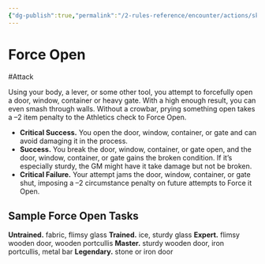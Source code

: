 ```yaml
---
{"dg-publish":true,"permalink":"/2-rules-reference/encounter/actions/skill-actions/force-open/","noteIcon":""}
---
```


# Force Open
#Attack 

Using your body, a lever, or some other tool, you attempt to forcefully open a door, window, container or heavy gate. With a high enough result, you can even smash through walls. Without a crowbar, prying something open takes a –2 item penalty to the Athletics check to Force Open.

- **Critical Success.** You open the door, window, container, or gate and can avoid damaging it in the process.
- **Success.** You break the door, window, container, or gate open, and the door, window, container, or gate gains the broken condition. If it’s especially sturdy, the GM might have it take damage but not be broken.
- **Critical Failure.** Your attempt jams the door, window, container, or gate shut, imposing a –2 circumstance penalty on future attempts to Force it Open.

## Sample Force Open Tasks
**Untrained.** fabric, flimsy glass
**Trained.** ice, sturdy glass
**Expert.** flimsy wooden door, wooden portcullis
**Master.** sturdy wooden door, iron portcullis, metal bar
**Legendary.** stone or iron door
